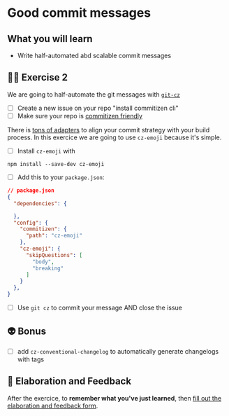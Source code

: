 # Good commit messages

## What you will learn

- Write half-automated abd scalable commit messages

## 👨‍🚀 Exercise 2

We are going to half-automate the git messages with [`git-cz`](https://github.com/commitizen/cz-cli)

- [ ] Create a new issue on your repo "install commitizen cli"
- [ ] Make sure your repo is [commitizen friendly](https://github.com/commitizen/cz-cli#making-your-repo-commitizen-friendly)

There is [tons of adapters](https://github.com/commitizen/cz-cli#adapters) to align your commit strategy with your build process. In this exercice we are going to use `cz-emoji` because it's simple.

- [ ] Install `cz-emoji` with

```language
npm install --save-dev cz-emoji
```

- [ ] Add this to your `package.json`:

```json
// package.json
{
  "dependencies": {

  },
  "config": {
    "commitizen": {
      "path": "cz-emoji"
    },
    "cz-emoji": {
      "skipQuestions": [
        "body",
        "breaking"
      ]
    }
  },
}
```

- [ ] Use `git cz` to commit your message AND close the issue

## 👽 Bonus

- [ ] add `cz-conventional-changelog` to automatically generate changelogs with tags

## 🏅 Elaboration and Feedback

After the exercice, to __remember what you've just learned__, then [fill out the elaboration and feedback form](https://airtable.com/shrBuZqOJL5UeLLF1?prefill_Name=GitHub%20102&prefill_Exercice=02).
